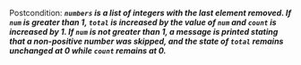 Postcondition: ***`numbers` is a list of integers with the last element removed. If `num` is greater than 1, `total` is increased by the value of `num` and `count` is increased by 1. If `num` is not greater than 1, a message is printed stating that a non-positive number was skipped, and the state of `total` remains unchanged at 0 while `count` remains at 0.***